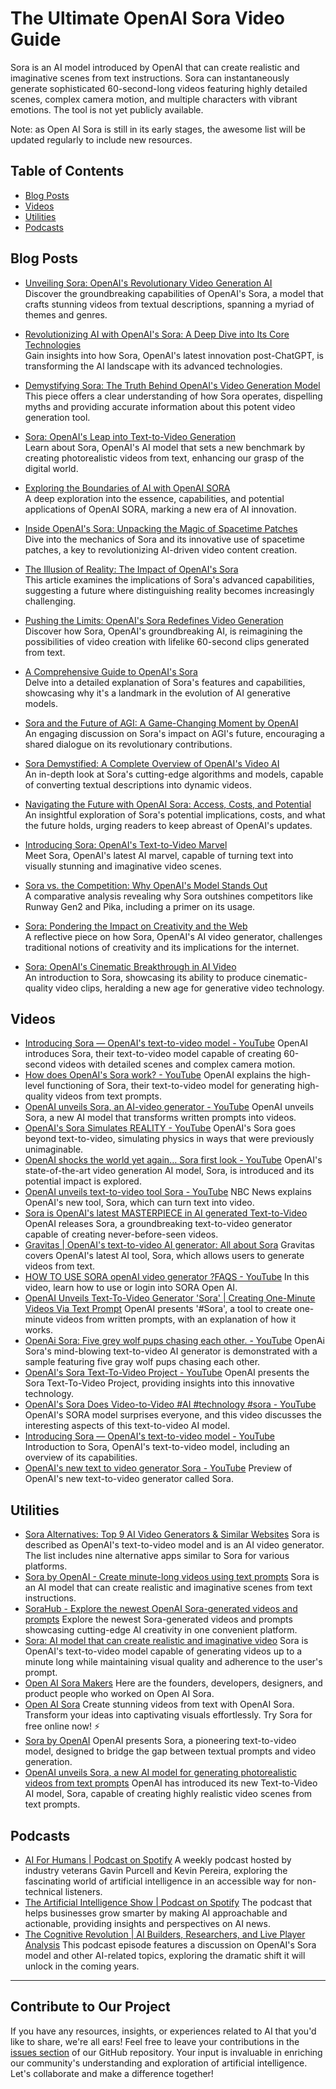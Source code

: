 # The Ultimate OpenAI Sora Video Guide

Sora is an AI model introduced by OpenAI that can create realistic and imaginative scenes from text instructions. Sora can instantaneously generate sophisticated 60-second-long videos featuring highly detailed scenes, complex camera motion, and multiple characters with vibrant emotions. The tool is not yet publicly available.

Note: as Open AI Sora is still in its early stages, the awesome list will be updated regularly to include new resources. 

## Table of Contents

<!-- - [Learning Websites](#learning-websites) -->
- [Blog Posts](#blog-posts)
- [Videos](#videos)
- [Utilities](#utilities)
- [Podcasts](#podcasts)

<!-- ## Learning Websites

- Sora Hunters: [https://guide.sorahunters.com](https://guide.sorahunters.com): Find Sora video inspiration, in-depth tutorials, and expert tips to enhance your AI video generation skills.  -->

## Blog Posts

- [Unveiling Sora: OpenAI's Revolutionary Video Generation AI](https://medium.com/@iamsaro1996/sora-openai-the-ai-model-that-generates-mind-blowing-videos-from-text-8f2ceda8d900)  
  Discover the groundbreaking capabilities of OpenAI's Sora, a model that crafts stunning videos from textual descriptions, spanning a myriad of themes and genres.

- [Revolutionizing AI with OpenAI's Sora: A Deep Dive into Its Core Technologies](https://towardsdatascience.com/how-openais-sora-is-changing-the-game-an-insight-into-its-core-technologies-bd1ad17170df)  
  Gain insights into how Sora, OpenAI's latest innovation post-ChatGPT, is transforming the AI landscape with its advanced technologies.

- [Demystifying Sora: The Truth Behind OpenAI's Video Generation Model](https://medium.com/@mikeyoung_97230/how-sora-actually-works-23da050ef3f2)  
  This piece offers a clear understanding of how Sora operates, dispelling myths and providing accurate information about this potent video generation tool.

- [Sora: OpenAI's Leap into Text-to-Video Generation](https://www.infoq.com/news/2024/02/openai-sora-video-generator/)  
  Learn about Sora, OpenAI's AI model that sets a new benchmark by creating photorealistic videos from text, enhancing our grasp of the digital world.

- [Exploring the Boundaries of AI with OpenAI SORA](https://medium.com/@mvbnsrinivas/openai-sora-the-next-frontier-in-ai-innovation-55abf9afcfed)  
  A deep exploration into the essence, capabilities, and potential applications of OpenAI SORA, marking a new era of AI innovation.

- [Inside OpenAI's Sora: Unpacking the Magic of Spacetime Patches](https://towardsdatascience.com/explaining-openai-soras-spacetime-patches-the-key-ingredient-e14e0703ec5b)  
  Dive into the mechanics of Sora and its innovative use of spacetime patches, a key to revolutionizing AI-driven video content creation.

- [The Illusion of Reality: The Impact of OpenAI's Sora](https://medium.com/@albertoromgar/openai-sora-you-cant-believe-your-eyes-anymore-498e961c0972)  
  This article examines the implications of Sora's advanced capabilities, suggesting a future where distinguishing reality becomes increasingly challenging.

- [Pushing the Limits: OpenAI's Sora Redefines Video Generation](https://medium.com/@adeshbhatt/sora-from-openai-transcends-conventional-limits-b4c7bd175dbc)  
  Discover how Sora, OpenAI's groundbreaking AI, is reimagining the possibilities of video creation with lifelike 60-second clips generated from text.

- [A Comprehensive Guide to OpenAI's Sora](https://medium.com/ikarusxr/what-is-openais-sora-44f7080107fc)  
  Delve into a detailed explanation of Sora's features and capabilities, showcasing why it's a landmark in the evolution of AI generative models.

- [Sora and the Future of AGI: A Game-Changing Moment by OpenAI](https://medium.com/@leoleung-ch/openai-just-dropped-another-bomb-on-agi-sora-000bf5bb27b5)  
   An engaging discussion on Sora's impact on AGI's future, encouraging a shared dialogue on its revolutionary contributions.

- [Sora Demystified: A Complete Overview of OpenAI's Video AI](https://medium.com/@mlubbad/openai-text-to-video-ai-sora-all-you-need-to-know-91e99d3d47c7)  
   An in-depth look at Sora's cutting-edge algorithms and models, capable of converting textual descriptions into dynamic videos.

- [Navigating the Future with OpenAI Sora: Access, Costs, and Potential](https://medium.com/@christianray.drapete/openai-sora-understanding-access-and-potential-costs-e6bca85e24be)  
   An insightful exploration of Sora's potential implications, costs, and what the future holds, urging readers to keep abreast of OpenAI's updates.

- [Introducing Sora: OpenAI's Text-to-Video Marvel](https://medium.com/@furkangozukara/sora-unbelieve-new-text-to-video-ai-model-by-openai-37-demo-videos-still-cant-believe-real-a669b101efb7)  
   Meet Sora, OpenAI's latest AI marvel, capable of turning text into visually stunning and imaginative video scenes.

- [Sora vs. the Competition: Why OpenAI's Model Stands Out](https://medium.com/datadriveninvestor/why-open-ai-sora-is-much-better-than-runway-gen2-and-pika-here-is-the-result-4b06286ec00e)  
   A comparative analysis revealing why Sora outshines competitors like Runway Gen2 and Pika, including a primer on its usage.

- [Sora: Pondering the Impact on Creativity and the Web](https://michalmalewicz.medium.com/sora-end-of-creativity-part-2-9cb41580992b)  
   A reflective piece on how Sora, OpenAI's AI video generator, challenges traditional notions of creativity and its implications for the internet.

- [Sora: OpenAI's Cinematic Breakthrough in AI Video](https://medium.com/@zamalbabar/openais-sora-a-cinematic-leap-in-generative-video-technology-323d753a6aa1)  
   An introduction to Sora, showcasing its ability to produce cinematic-quality video clips, heralding a new age for generative video technology.



## Videos

- [Introducing Sora — OpenAI's text-to-video model - YouTube](https://www.youtube.com/watch?v=HK6y8DAPN_0)
  OpenAI introduces Sora, their text-to-video model capable of creating 60-second videos with detailed scenes and complex camera motion.
- [How does OpenAI's Sora work? - YouTube](https://www.youtube.com/watch?v=fG3IE9dkyKY)
  OpenAI explains the high-level functioning of Sora, their text-to-video model for generating high-quality videos from text prompts.
- [OpenAI unveils Sora, an AI-video generator - YouTube](https://www.youtube.com/watch?v=lBx3xW1ua-E)
  OpenAI unveils Sora, a new AI model that transforms written prompts into videos.
- [OpenAI's Sora Simulates REALITY - YouTube](https://www.youtube.com/watch?v=y8MKnEGGT9g)
  OpenAI's Sora goes beyond text-to-video, simulating physics in ways that were previously unimaginable.
- [OpenAI shocks the world yet again… Sora first look - YouTube](https://www.youtube.com/watch?v=tWP6z0hvw1M)
  OpenAI's state-of-the-art video generation AI model, Sora, is introduced and its potential impact is explored.
- [OpenAI unveils text-to-video tool Sora - YouTube](https://www.youtube.com/watch?v=SkCz4LqzNF4)
  NBC News explains OpenAI's new tool, Sora, which can turn text into video.
- [Sora is OpenAI's latest MASTERPIECE in AI generated Text-to-Video](https://www.youtube.com/watch?v=oK1EWuyPXUM)
  OpenAI releases Sora, a groundbreaking text-to-video generator capable of creating never-before-seen videos.
- [Gravitas | OpenAI's text-to-video AI generator: All about Sora](https://www.youtube.com/watch?v=SEW1We5Uieg)
  Gravitas covers OpenAI's latest AI tool, Sora, which allows users to generate videos from text.
- [HOW TO USE SORA openAI video generator ?FAQS - YouTube](https://www.youtube.com/watch?v=49hYPlFku5A)
  In this video, learn how to use or login into SORA Open AI.
- [OpenAI Unveils Text-To-Video Generator 'Sora' | Creating One-Minute Videos Via Text Prompt](https://www.youtube.com/watch?v=_8L2REuvK2k)
  OpenAI presents '#Sora', a tool to create one-minute videos from written prompts, with an explanation of how it works.
- [OpenAi Sora: Five grey wolf pups chasing each other. - YouTube](https://www.youtube.com/watch?v=jspYKxFY7Sc)
  OpenAi Sora's mind-blowing text-to-video AI generator is demonstrated with a sample featuring five gray wolf pups chasing each other.
- [OpenAI's Sora Text-To-Video Project - YouTube](https://www.youtube.com/watch?v=ZxxPbk-mTGA)
  OpenAI presents the Sora Text-To-Video Project, providing insights into this innovative technology.
- [OpenAI's Sora Does Video-to-Video #AI #technology #sora - YouTube](https://www.youtube.com/watch?v=XsNzvTEKzFI)
  OpenAI's SORA model surprises everyone, and this video discusses the interesting aspects of this text-to-video AI model.
- [Introducing Sora — OpenAI's text-to-video model - YouTube](https://m.youtube.com/watch?si=UfGVH9jTOgNshPAW&v=HK6y8DAPN_0&feature=youtu.be)
  Introduction to Sora, OpenAI's text-to-video model, including an overview of its capabilities.
- [OpenAI's new text to video generator Sora - YouTube](https://www.youtube.com/shorts/ojn9Z1XoDOY)
  Preview of OpenAI's new text-to-video generator called Sora.


## Utilities

- [Sora Alternatives: Top 9 AI Video Generators & Similar Websites](https://alternativeto.net/software/sora-1/)
  Sora is described as OpenAI's text-to-video model and is an AI video generator. The list includes nine alternative apps similar to Sora for various platforms.
- [Sora by OpenAI - Create minute-long videos using text prompts](https://www.producthunt.com/posts/sora-by-openai)
  Sora is an AI model that can create realistic and imaginative scenes from text instructions.
- [SoraHub - Explore the newest OpenAI Sora-generated videos and prompts](https://www.producthunt.com/posts/sorahub)
  Explore the newest Sora-generated videos and prompts showcasing cutting-edge AI creativity in one convenient platform.
- [Sora: AI model that can create realistic and imaginative video](https://alternativeto.net/software/sora-1/about/)
  Sora is OpenAI's text-to-video model capable of generating videos up to a minute long while maintaining visual quality and adherence to the user's prompt.
- [Open AI Sora Makers](https://www.producthunt.com/products/open-ai-sora/makers)
  Here are the founders, developers, designers, and product people who worked on Open AI Sora.
- [Open AI Sora](https://www.producthunt.com/products/open-ai-sora/launches)
  Create stunning videos from text with OpenAI Sora. Transform your ideas into captivating visuals effortlessly. Try Sora for free online now! ⚡️
- [Sora by OpenAI](https://www.producthunt.com/products/sora-by-openai/launches)
  OpenAI presents Sora, a pioneering text-to-video model, designed to bridge the gap between textual prompts and video generation.
- [OpenAI unveils Sora, a new AI model for generating photorealistic videos from text prompts](https://alternativeto.net/news/2024/2/openai-unveils-sora-a-new-ai-model-for-generating-photorealistic-videos-from-text-prompts/)
  OpenAI has introduced its new Text-to-Video AI model, Sora, capable of creating highly realistic video scenes from text prompts.


## Podcasts

- [AI For Humans | Podcast on Spotify](https://open.spotify.com/show/5FId0qPP5SldltQTgVFTxq)
  A weekly podcast hosted by industry veterans Gavin Purcell and Kevin Pereira, exploring the fascinating world of artificial intelligence in an accessible way for non-technical listeners.
- [The Artificial Intelligence Show | Podcast on Spotify](https://open.spotify.com/show/6EVaCucTjIPmJosh3jQui0)
  The podcast that helps businesses grow smarter by making AI approachable and actionable, providing insights and perspectives on AI news.
- [The Cognitive Revolution | AI Builders, Researchers, and Live Player Analysis](https://open.spotify.com/show/6yHyok3M3BjqzR0VB5MSyk)
  This podcast episode features a discussion on OpenAI's Sora model and other AI-related topics, exploring the dramatic shift it will unlock in the coming years.

---

## Contribute to Our Project

If you have any resources, insights, or experiences related to AI that you'd like to share, we're all ears! Feel free to leave your contributions in the [issues section](https://github.com/successfulstudy/aisora/issues) of our GitHub repository. Your input is invaluable in enriching our community's understanding and exploration of artificial intelligence. Let's collaborate and make a difference together!

